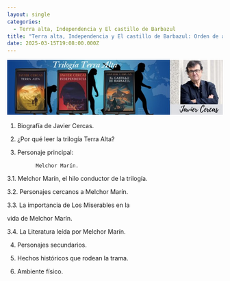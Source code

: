 ```yaml
---
layout: single
categories:
  - Terra alta, Independencia y El castillo de Barbazul
title: "Terra alta, Independencia y El castillo de Barbazul: Orden de análisis"
date: 2025-03-15T19:08:00.000Z
---
```

![](/assets/img/banner.jpg)


1.	Biografía de Javier Cercas.

2.	 ¿Por qué leer  la trilogía Terra Alta?

3.	Personaje principal:  

              Melchor Marín. 

3.1.  Melchor Marín, el hilo 
                                               conductor 
                                               de la trilogía.

3.2.  Personajes cercanos  a  Melchor Marín. 

3.3.  La importancia de Los Miserables  en la  
       
 vida  de   Melchor Marín.

3.4. La Literatura leída por  Melchor Marín.       

4.	Personajes secundarios.

5.	Hechos históricos que rodean la trama.

6.	Ambiente físico.



